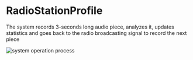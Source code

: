 # RadioStationProfile

The system records 3-seconds long audio piece, analyzes it, updates statistics and goes back to the radio broadcasting signal to record the next piece

![system operation process](https://github.com/user-attachments/assets/1857ad4f-beb6-4eb0-a90f-30ebdcefc408)
